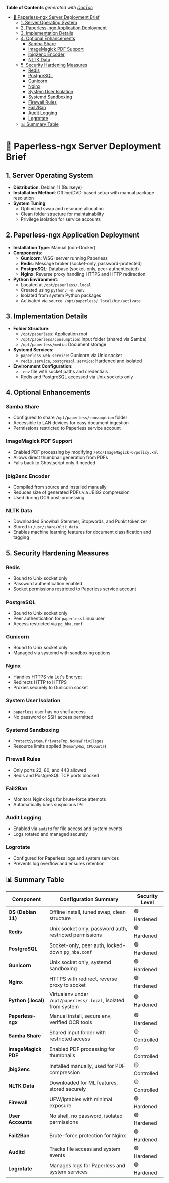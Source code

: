 <!-- START doctoc generated TOC please keep comment here to allow auto update -->
<!-- DON'T EDIT THIS SECTION, INSTEAD RE-RUN doctoc TO UPDATE -->
**Table of Contents**  *generated with [DocToc](https://github.com/thlorenz/doctoc)*

- [🧾 Paperless-ngx Server Deployment Brief](#-paperless-ngx-server-deployment-brief)
  - [1. Server Operating System](#1-server-operating-system)
  - [2. Paperless-ngx Application Deployment](#2-paperless-ngx-application-deployment)
  - [3. Implementation Details](#3-implementation-details)
  - [4. Optional Enhancements](#4-optional-enhancements)
    - [Samba Share](#samba-share)
    - [ImageMagick PDF Support](#imagemagick-pdf-support)
    - [jbig2enc Encoder](#jbig2enc-encoder)
    - [NLTK Data](#nltk-data)
  - [5. Security Hardening Measures](#5-security-hardening-measures)
    - [Redis](#redis)
    - [PostgreSQL](#postgresql)
    - [Gunicorn](#gunicorn)
    - [Nginx](#nginx)
    - [System User Isolation](#system-user-isolation)
    - [Systemd Sandboxing](#systemd-sandboxing)
    - [Firewall Rules](#firewall-rules)
    - [Fail2Ban](#fail2ban)
    - [Audit Logging](#audit-logging)
    - [Logrotate](#logrotate)
  - [📊 Summary Table](#-summary-table)

<!-- END doctoc generated TOC please keep comment here to allow auto update -->

# 🧾 Paperless-ngx Server Deployment Brief

## 1. Server Operating System

- **Distribution**: Debian 11 (Bullseye)
- **Installation Method**: Offline/DVD-based setup with manual package resolution
- **System Tuning**:
  - Optimized swap and resource allocation
  - Clean folder structure for maintainability
  - Privilege isolation for service accounts

## 2. Paperless-ngx Application Deployment

- **Installation Type**: Manual (non-Docker)
- **Components**:
  - **Gunicorn**: WSGI server running Paperless
  - **Redis**: Message broker (socket-only, password-protected)
  - **PostgreSQL**: Database (socket-only, peer-authenticated)
  - **Nginx**: Reverse proxy handling HTTPS and HTTP redirection
- **Python Environment**:
  - Located at `/opt/paperless/.local`
  - Created using `python3 -m venv`
  - Isolated from system Python packages
  - Activated via `source /opt/paperless/.local/bin/activate`

## 3. Implementation Details

- **Folder Structure**:
  - `/opt/paperless`: Application root
  - `/opt/paperless/consumption`: Input folder (shared via Samba)
  - `/opt/paperless/media`: Document storage
- **Systemd Services**:
  - `paperless-web.service`: Gunicorn via Unix socket
  - `redis.service`, `postgresql.service`: Hardened and isolated
- **Environment Configuration**:
  - `.env` file with socket paths and credentials
  - Redis and PostgreSQL accessed via Unix sockets only

## 4. Optional Enhancements

### Samba Share
- Configured to share `/opt/paperless/consumption` folder
- Accessible to LAN devices for easy document ingestion
- Permissions restricted to Paperless service account

### ImageMagick PDF Support
- Enabled PDF processing by modifying `/etc/ImageMagick-6/policy.xml`
- Allows direct thumbnail generation from PDFs
- Falls back to Ghostscript only if needed

### jbig2enc Encoder
- Compiled from source and installed manually
- Reduces size of generated PDFs via JBIG2 compression
- Used during OCR post-processing

### NLTK Data
- Downloaded Snowball Stemmer, Stopwords, and Punkt tokenizer
- Stored in `/usr/share/nltk_data`
- Enables machine learning features for document classification and tagging

## 5. Security Hardening Measures

### Redis
- Bound to Unix socket only
- Password authentication enabled
- Socket permissions restricted to Paperless service account

### PostgreSQL
- Bound to Unix socket only
- Peer authentication for `paperless` Linux user
- Access restricted via `pg_hba.conf`

### Gunicorn
- Bound to Unix socket only
- Managed via systemd with sandboxing options

### Nginx
- Handles HTTPS via Let's Encrypt
- Redirects HTTP to HTTPS
- Proxies securely to Gunicorn socket

### System User Isolation
- `paperless` user has no shell access
- No password or SSH access permitted

### Systemd Sandboxing
- `ProtectSystem`, `PrivateTmp`, `NoNewPrivileges`
- Resource limits applied (`MemoryMax`, `CPUQuota`)

### Firewall Rules
- Only ports 22, 80, and 443 allowed
- Redis and PostgreSQL TCP ports blocked

### Fail2Ban
- Monitors Nginx logs for brute-force attempts
- Automatically bans suspicious IPs

### Audit Logging
- Enabled via `auditd` for file access and system events
- Logs rotated and managed securely

### Logrotate
- Configured for Paperless logs and system services
- Prevents log overflow and ensures retention

## 📊 Summary Table

| Component            | Configuration Summary                                                  | Security Level |
|----------------------|------------------------------------------------------------------------|----------------|
| **OS (Debian 11)**   | Offline install, tuned swap, clean structure                           | 🟢 Hardened     |
| **Redis**            | Unix socket only, password auth, restricted permissions                | 🟢 Hardened     |
| **PostgreSQL**       | Socket-only, peer auth, locked-down `pg_hba.conf`                      | 🟢 Hardened     |
| **Gunicorn**         | Unix socket only, systemd sandboxing                                   | 🟢 Hardened     |
| **Nginx**            | HTTPS with redirect, reverse proxy to socket                           | 🟢 Hardened     |
| **Python (.local)**  | Virtualenv under `/opt/paperless/.local`, isolated from system         | 🟢 Hardened     |
| **Paperless-ngx**    | Manual install, secure env, verified OCR tools                         | 🟢 Hardened     |
| **Samba Share**      | Shared input folder with restricted access                             | 🟡 Controlled   |
| **ImageMagick PDF**  | Enabled PDF processing for thumbnails                                  | 🟡 Controlled   |
| **jbig2enc**         | Installed manually, used for PDF compression                           | 🟡 Controlled   |
| **NLTK Data**        | Downloaded for ML features, stored securely                            | 🟡 Controlled   |
| **Firewall**         | UFW/iptables with minimal exposure                                     | 🟢 Hardened     |
| **User Accounts**    | No shell, no password, isolated permissions                            | 🟢 Hardened     |
| **Fail2Ban**         | Brute-force protection for Nginx                                       | 🟢 Hardened     |
| **Auditd**           | Tracks file access and system events                                   | 🟢 Hardened     |
| **Logrotate**        | Manages logs for Paperless and system services                         | 🟢 Hardened     |